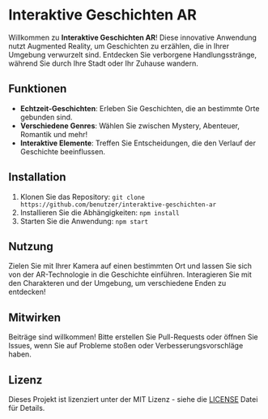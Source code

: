 # Interaktive Geschichten AR

Willkommen zu **Interaktive Geschichten AR**! Diese innovative Anwendung nutzt Augmented Reality, um Geschichten zu erzählen, die in Ihrer Umgebung verwurzelt sind. Entdecken Sie verborgene Handlungsstränge, während Sie durch Ihre Stadt oder Ihr Zuhause wandern.

## Funktionen
- **Echtzeit-Geschichten**: Erleben Sie Geschichten, die an bestimmte Orte gebunden sind.
- **Verschiedene Genres**: Wählen Sie zwischen Mystery, Abenteuer, Romantik und mehr!
- **Interaktive Elemente**: Treffen Sie Entscheidungen, die den Verlauf der Geschichte beeinflussen.

## Installation
1. Klonen Sie das Repository: `git clone https://github.com/benutzer/interaktive-geschichten-ar`
2. Installieren Sie die Abhängigkeiten: `npm install`
3. Starten Sie die Anwendung: `npm start`

## Nutzung
Zielen Sie mit Ihrer Kamera auf einen bestimmten Ort und lassen Sie sich von der AR-Technologie in die Geschichte einführen. Interagieren Sie mit den Charakteren und der Umgebung, um verschiedene Enden zu entdecken!

## Mitwirken
Beiträge sind willkommen! Bitte erstellen Sie Pull-Requests oder öffnen Sie Issues, wenn Sie auf Probleme stoßen oder Verbesserungsvorschläge haben.

## Lizenz
Dieses Projekt ist lizenziert unter der MIT Lizenz - siehe die [LICENSE](./LICENSE) Datei für Details.